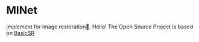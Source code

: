 # MINet
implement for image restoration🚀. Hello! The Open Source Project is based on [BasicSR](https://github.com/XPixelGroup/BasicSR)